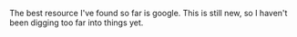 The best resource I've found so far is google. This is still new, so I haven't been digging too far into things yet.
